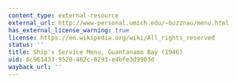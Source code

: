 ```yaml
---
content_type: external-resource
external_url: http://www-personal.umich.edu/~buzznau/menu.html
has_external_license_warning: true
license: https://en.wikipedia.org/wiki/All_rights_reserved
status: ''
title: Ship's Service Menu, Guantanamo Bay (1946)
uid: 6c961433-9520-462c-8293-e4bfe3d9903d
wayback_url: ''
---
```

